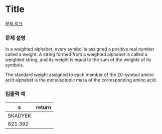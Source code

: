 # Title

[문제 링크](https://rosalind.info/problems/prtm/)

### 문제 설명

<p>In a weighted alphabet, every symbol is assigned a positive real number called a weight. A string formed from a weighted alphabet is called a weighted string, and its weight is equal to the sum of the weights of its symbols.</p>
<p>The standard weight assigned to each member of the 20-symbol amino acid alphabet is the monoisotopic mass of the corresponding amino acid.</p>

### 입출력 예
<table class="table">
        <thead><tr>
<th>s</th>
<th>return</th>
</tr>
</thead>
        <tbody><tr>
<td>SKADYEK</td>
</tr>
<tr>
<td>821.392</td>
</tr>
</tbody>
      </table>
